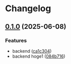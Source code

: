 # Changelog

## [0.1.0](https://github.com/fchimpan/release-please-dev/compare/backend@v0.0.2...backend@v0.1.0) (2025-06-08)


### Features

* backend ([ca1c304](https://github.com/fchimpan/release-please-dev/commit/ca1c304047d6a95a0df16d2e1218c8c9e070f056))
* backend hoge1 ([084b716](https://github.com/fchimpan/release-please-dev/commit/084b716c1bee577ce40d7ebc56f03055ed0dbd0e))
